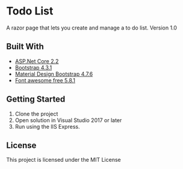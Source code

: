 # Todo List
A razor page that lets you create and manage a to do list. Version 1.0

## Built With

* [ASP.Net Core 2.2](https://dotnet.microsoft.com/download/dotnet-core/2.2)
* [Bootstrap 4.3.1](https://getbootstrap.com/)
* [Material Design Bootstrap 4.7.6](https://mdbootstrap.com/docs/jquery/)
* [Font awesome free 5.8.1](https://fontawesome.com/changelog/latest)

## Getting Started

1. Clone the project
2. Open solution in Visual Studio 2017 or later
3. Run using the IIS Express. 

## License
This project is licensed under the MIT License
